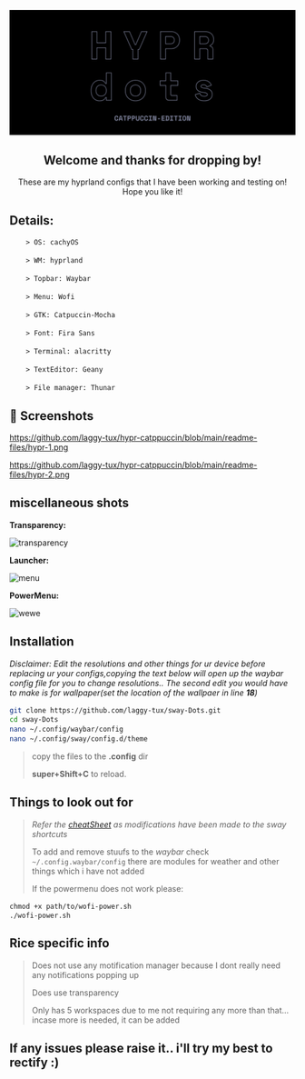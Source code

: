 <p align="center">
    <img width="750" src="https://github.com/laggy-tux/hypr-catppuccin/blob/main/readme-files/main-image.png" 
</p>   

<div align="center">

## Welcome and thanks for dropping by!

These are my hyprland configs that I have been working and testing on! Hope you like it!

</div>


## Details:

```
    > OS: cachyOS
 
    > WM: hyprland
    
    > Topbar: Waybar
    
    > Menu: Wofi

    > GTK: Catpuccin-Mocha

    > Font: Fira Sans

    > Terminal: alacritty

    > TextEditor: Geany

    > File manager: Thunar
```

## 📸 Screenshots

https://github.com/laggy-tux/hypr-catppuccin/blob/main/readme-files/hypr-1.png

https://github.com/laggy-tux/hypr-catppuccin/blob/main/readme-files/hypr-2.png



<h2>miscellaneous shots</h2>


**Transparency:**

![transparency](https://github.com/laggy-tux/sway-Dots/assets/85402808/413164ad-6c5d-404d-beb5-a255b842838d)

**Launcher:**

![menu](https://github.com/user-attachments/assets/b95b6253-3fc0-42c9-9608-3d10284ada2a)

**PowerMenu:**

![wewe](https://github.com/user-attachments/assets/316363dd-2173-4011-ab59-915b487f0002)




## Installation

*Disclaimer: Edit the resolutions and other things for ur device before replacing ur your configs,copying the text below will open up the waybar config file for you to change resolutions.. The second edit you would have to make is for wallpaper(set the location of the wallpaer in line **18**)*

```bash
git clone https://github.com/laggy-tux/sway-Dots.git
cd sway-Dots
nano ~/.config/waybar/config
nano ~/.config/sway/config.d/theme
```
> copy the files to the **.config** dir
> 
> **super+Shift+C** to reload.

##

## Things to look out for

> *Refer the [cheatSheet](https://github.com/laggy-tux/sway-Dots/blob/main/cheatsheet) as modifications have been made to the sway shortcuts*
>
> To add and remove stuufs to the *waybar* check ```~/.config.waybar/config``` there are modules for weather and other things which i have not added
>
> If the powermenu does not work please:
 ```
chmod +x path/to/wofi-power.sh
./wofi-power.sh
```

##

## Rice specific info

> Does not use any motification manager because I dont really need any notifications popping up
>
> Does use transparency
>
> Only has 5 workspaces due to me not requiring any more than that... incase more is needed, it can be added

##

<h2>If any issues please raise it.. i'll try my best to rectify :)</h2>


